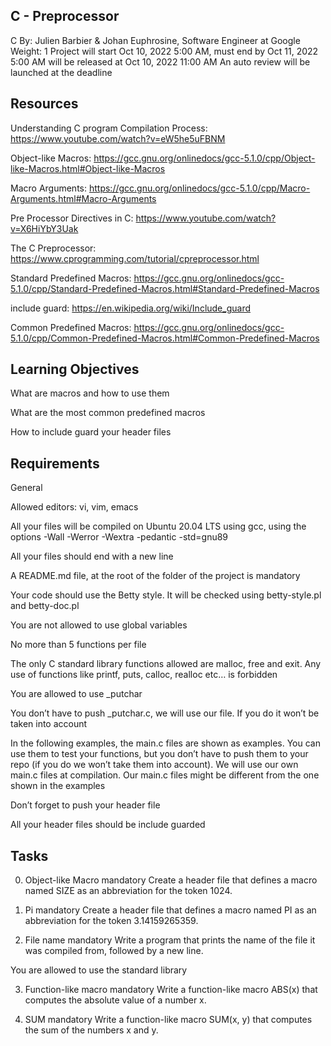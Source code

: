 ##  C - Preprocessor
C
 By: Julien Barbier & Johan Euphrosine, Software Engineer at Google
 Weight: 1
 Project will start Oct 10, 2022 5:00 AM, must end by Oct 11, 2022 5:00 AM
 will be released at Oct 10, 2022 11:00 AM
 An auto review will be launched at the deadline

## Resources

Understanding C program Compilation Process: https://www.youtube.com/watch?v=eW5he5uFBNM

Object-like Macros: https://gcc.gnu.org/onlinedocs/gcc-5.1.0/cpp/Object-like-Macros.html#Object-like-Macros

Macro Arguments: https://gcc.gnu.org/onlinedocs/gcc-5.1.0/cpp/Macro-Arguments.html#Macro-Arguments

Pre Processor Directives in C: https://www.youtube.com/watch?v=X6HiYbY3Uak

The C Preprocessor: https://www.cprogramming.com/tutorial/cpreprocessor.html

Standard Predefined Macros: https://gcc.gnu.org/onlinedocs/gcc-5.1.0/cpp/Standard-Predefined-Macros.html#Standard-Predefined-Macros

include guard: https://en.wikipedia.org/wiki/Include_guard

Common Predefined Macros: https://gcc.gnu.org/onlinedocs/gcc-5.1.0/cpp/Common-Predefined-Macros.html#Common-Predefined-Macros

## Learning Objectives

What are macros and how to use them

What are the most common predefined macros

How to include guard your header files


## Requirements

General

Allowed editors: vi, vim, emacs

All your files will be compiled on Ubuntu 20.04 LTS using gcc, using the options -Wall -Werror -Wextra -pedantic -std=gnu89

All your files should end with a new line

A README.md file, at the root of the folder of the project is mandatory

Your code should use the Betty style. It will be checked using betty-style.pl and betty-doc.pl

You are not allowed to use global variables

No more than 5 functions per file

The only C standard library functions allowed are malloc, free and exit. Any use of functions like printf, puts, calloc, realloc etc… is forbidden

You are allowed to use _putchar

You don’t have to push _putchar.c, we will use our file. If you do it won’t be taken into account

In the following examples, the main.c files are shown as examples. You can use them to test your functions, but you don’t have to push them to your repo (if you do we won’t take them into account). We will use our own main.c files at compilation. Our main.c files might be different from the one shown in the examples

Don’t forget to push your header file

All your header files should be include guarded


## Tasks


0. Object-like Macro
mandatory
Create a header file that defines a macro named SIZE as an abbreviation for the token 1024.

 
1. Pi
mandatory
Create a header file that defines a macro named PI as an abbreviation for the token 3.14159265359.

 
2. File name
mandatory
Write a program that prints the name of the file it was compiled from, followed by a new line.

You are allowed to use the standard library

  
3. Function-like macro
mandatory
Write a function-like macro ABS(x) that computes the absolute value of a number x.

 
4. SUM
mandatory
Write a function-like macro SUM(x, y) that computes the sum of the numbers x and y.

